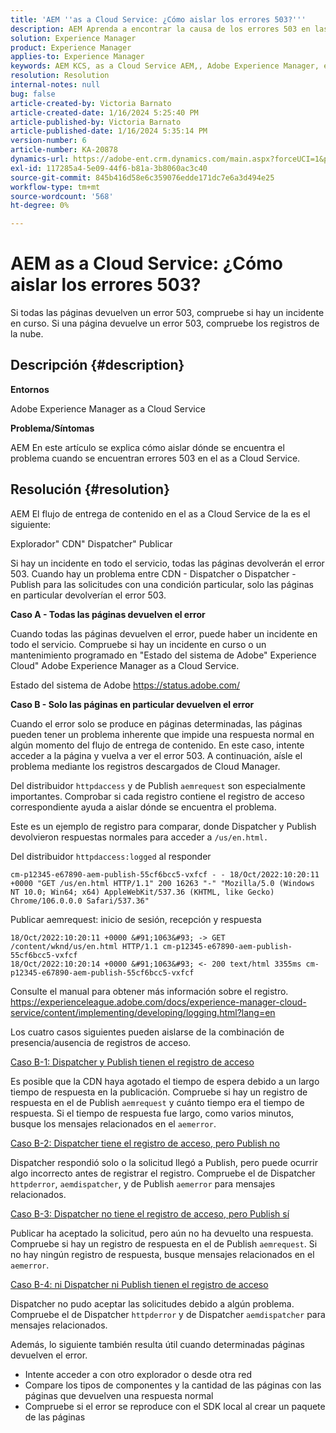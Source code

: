 ```yaml
---
title: 'AEM ''as a Cloud Service: ¿Cómo aislar los errores 503?'''
description: AEM Aprenda a encontrar la causa de los errores 503 en las as a Cloud Service.
solution: Experience Manager
product: Experience Manager
applies-to: Experience Manager
keywords: AEM KCS, as a Cloud Service AEM,, Adobe Experience Manager, errores 503
resolution: Resolution
internal-notes: null
bug: false
article-created-by: Victoria Barnato
article-created-date: 1/16/2024 5:25:40 PM
article-published-by: Victoria Barnato
article-published-date: 1/16/2024 5:35:14 PM
version-number: 6
article-number: KA-20878
dynamics-url: https://adobe-ent.crm.dynamics.com/main.aspx?forceUCI=1&pagetype=entityrecord&etn=knowledgearticle&id=da091843-94b4-ee11-a569-6045bd006704
exl-id: 117285a4-5e09-44f6-b81a-3b8060ac3c40
source-git-commit: 845b416d58e6c359076edde171dc7e6a3d494e25
workflow-type: tm+mt
source-wordcount: '568'
ht-degree: 0%

---
```


# AEM as a Cloud Service: ¿Cómo aislar los errores 503?


Si todas las páginas devuelven un error 503, compruebe si hay un incidente en curso. Si una página devuelve un error 503, compruebe los registros de la nube.

## Descripción {#description}


<b>Entornos</b>

Adobe Experience Manager as a Cloud Service

<b>Problema/Síntomas</b>

AEM En este artículo se explica cómo aislar dónde se encuentra el problema cuando se encuentran errores 503 en el as a Cloud Service.


## Resolución {#resolution}


AEM El flujo de entrega de contenido en el as a Cloud Service de la es el siguiente:

Explorador&quot; CDN&quot; Dispatcher&quot; Publicar

Si hay un incidente en todo el servicio, todas las páginas devolverán el error 503. Cuando hay un problema entre CDN - Dispatcher o Dispatcher - Publish para las solicitudes con una condición particular, solo las páginas en particular devolverían el error 503.

<b>Caso A - Todas las páginas devuelven el error</b>

Cuando todas las páginas devuelven el error, puede haber un incidente en todo el servicio. Compruebe si hay un incidente en curso o un mantenimiento programado en &quot;Estado del sistema de Adobe&quot; Experience Cloud&quot; Adobe Experience Manager as a Cloud Service.

Estado del sistema de Adobe https://status.adobe.com/

<b>Caso B - Solo las páginas en particular devuelven el error</b>

Cuando el error solo se produce en páginas determinadas, las páginas pueden tener un problema inherente que impide una respuesta normal en algún momento del flujo de entrega de contenido. En este caso, intente acceder a la página y vuelva a ver el error 503. A continuación, aísle el problema mediante los registros descargados de Cloud Manager.

Del distribuidor `httpdaccess` y de Publish `aemrequest` son especialmente importantes. Comprobar si cada registro contiene el registro de acceso correspondiente ayuda a aislar dónde se encuentra el problema.

Este es un ejemplo de registro para comparar, donde Dispatcher y Publish devolvieron respuestas normales para acceder a `/us/en.html.`

Del distribuidor `httpdaccess:logged` al responder


```
cm-p12345-e67890-aem-publish-55cf6bcc5-vxfcf - - 18/Oct/2022:10:20:11 +0000 "GET /us/en.html HTTP/1.1" 200 16263 "-" "Mozilla/5.0 (Windows NT 10.0; Win64; x64) AppleWebKit/537.36 (KHTML, like Gecko) Chrome/106.0.0.0 Safari/537.36"
```


Publicar aemrequest: inicio de sesión, recepción y respuesta


```
18/Oct/2022:10:20:11 +0000 &#91;1063&#93; -> GET /content/wknd/us/en.html HTTP/1.1 cm-p12345-e67890-aem-publish-55cf6bcc5-vxfcf
18/Oct/2022:10:20:14 +0000 &#91;1063&#93; <- 200 text/html 3355ms cm-p12345-e67890-aem-publish-55cf6bcc5-vxfcf
```


Consulte el manual para obtener más información sobre el registro.
https://experienceleague.adobe.com/docs/experience-manager-cloud-service/content/implementing/developing/logging.html?lang=en

Los cuatro casos siguientes pueden aislarse de la combinación de presencia/ausencia de registros de acceso.

<u>Caso B-1: Dispatcher y Publish tienen el registro de acceso</u>

Es posible que la CDN haya agotado el tiempo de espera debido a un largo tiempo de respuesta en la publicación. Compruebe si hay un registro de respuesta en el de Publish `aemrequest` y cuánto tiempo era el tiempo de respuesta. Si el tiempo de respuesta fue largo, como varios minutos, busque los mensajes relacionados en el `aemerror`.

<u>Caso B-2: Dispatcher tiene el registro de acceso, pero Publish no</u>

Dispatcher respondió solo o la solicitud llegó a Publish, pero puede ocurrir algo incorrecto antes de registrar el registro. Compruebe el de Dispatcher `httpderror`, `aemdispatcher`, y de Publish `aemerror` para mensajes relacionados.

<u>Caso B-3: Dispatcher no tiene el registro de acceso, pero Publish sí</u>

Publicar ha aceptado la solicitud, pero aún no ha devuelto una respuesta. Compruebe si hay un registro de respuesta en el de Publish `aemrequest`. Si no hay ningún registro de respuesta, busque mensajes relacionados en el `aemerror`.

<u>Caso B-4: ni Dispatcher ni Publish tienen el registro de acceso</u>

Dispatcher no pudo aceptar las solicitudes debido a algún problema. Compruebe el de Dispatcher `httpderror` y de Dispatcher `aemdispatcher` para mensajes relacionados.

Además, lo siguiente también resulta útil cuando determinadas páginas devuelven el error.

- Intente acceder a con otro explorador o desde otra red
- Compare los tipos de componentes y la cantidad de las páginas con las páginas que devuelven una respuesta normal
- Compruebe si el error se reproduce con el SDK local al crear un paquete de las páginas

